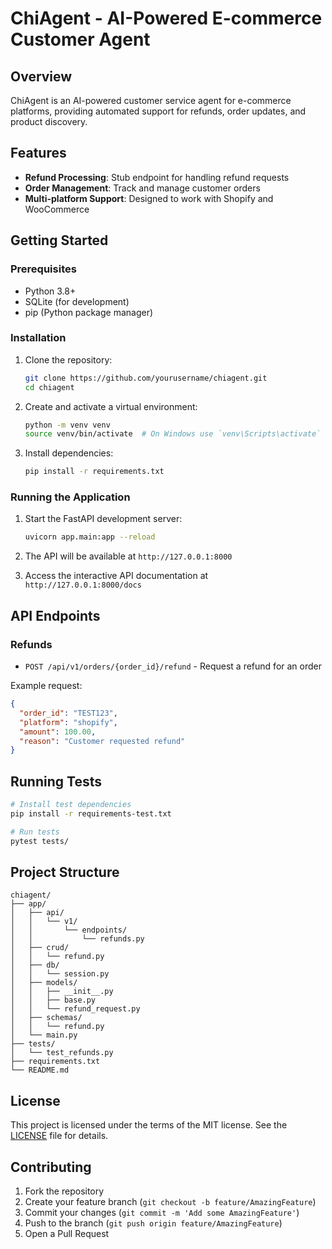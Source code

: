 # ChiAgent - AI-Powered E-commerce Customer Agent

## Overview
ChiAgent is an AI-powered customer service agent for e-commerce platforms, providing automated support for refunds, order updates, and product discovery.

## Features

- **Refund Processing**: Stub endpoint for handling refund requests
- **Order Management**: Track and manage customer orders
- **Multi-platform Support**: Designed to work with Shopify and WooCommerce

## Getting Started

### Prerequisites

- Python 3.8+
- SQLite (for development)
- pip (Python package manager)

### Installation

1. Clone the repository:
   ```bash
   git clone https://github.com/yourusername/chiagent.git
   cd chiagent
   ```

2. Create and activate a virtual environment:
   ```bash
   python -m venv venv
   source venv/bin/activate  # On Windows use `venv\Scripts\activate`
   ```

3. Install dependencies:
   ```bash
   pip install -r requirements.txt
   ```

### Running the Application

1. Start the FastAPI development server:
   ```bash
   uvicorn app.main:app --reload
   ```

2. The API will be available at `http://127.0.0.1:8000`
3. Access the interactive API documentation at `http://127.0.0.1:8000/docs`

## API Endpoints

### Refunds

- `POST /api/v1/orders/{order_id}/refund` - Request a refund for an order

Example request:
```json
{
  "order_id": "TEST123",
  "platform": "shopify",
  "amount": 100.00,
  "reason": "Customer requested refund"
}
```

## Running Tests

```bash
# Install test dependencies
pip install -r requirements-test.txt

# Run tests
pytest tests/
```

## Project Structure

```
chiagent/
├── app/
│   ├── api/
│   │   └── v1/
│   │       └── endpoints/
│   │           └── refunds.py
│   ├── crud/
│   │   └── refund.py
│   ├── db/
│   │   └── session.py
│   ├── models/
│   │   ├── __init__.py
│   │   ├── base.py
│   │   └── refund_request.py
│   ├── schemas/
│   │   └── refund.py
│   └── main.py
├── tests/
│   └── test_refunds.py
├── requirements.txt
└── README.md
```

## License

This project is licensed under the terms of the MIT license. See the [LICENSE](LICENSE) file for details.

## Contributing

1. Fork the repository
2. Create your feature branch (`git checkout -b feature/AmazingFeature`)
3. Commit your changes (`git commit -m 'Add some AmazingFeature'`)
4. Push to the branch (`git push origin feature/AmazingFeature`)
5. Open a Pull Request
